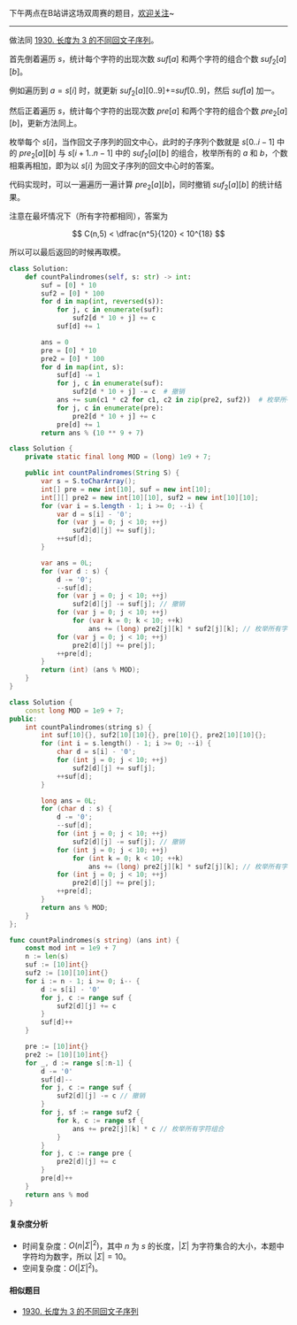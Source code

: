 下午两点在B站讲这场双周赛的题目，[欢迎关注](https://space.bilibili.com/206214)~

---

做法同 [1930. 长度为 3 的不同回文子序列](https://leetcode.cn/problems/unique-length-3-palindromic-subsequences/)。

首先倒着遍历 $s$，统计每个字符的出现次数 $\textit{suf}[a]$ 和两个字符的组合个数 $\textit{suf}_2[a][b]$。

例如遍历到 $a=s[i]$ 时，就更新 $\textit{suf}_2[a][0..9] \text{+=} \textit{suf}[0..9]$，然后 $\textit{suf}[a]$ 加一。

然后正着遍历 $s$，统计每个字符的出现次数 $\textit{pre}[a]$ 和两个字符的组合个数 $\textit{pre}_2[a][b]$，更新方法同上。

枚举每个 $s[i]$，当作回文子序列的回文中心，此时的子序列个数就是 $s[0..i-1]$ 中的 $\textit{pre}_2[a][b]$ 与 $s[i+1..n-1]$ 中的 $\textit{suf}_2[a][b]$ 的组合，枚举所有的 $a$ 和 $b$，个数相乘再相加，即为以 $s[i]$ 为回文子序列的回文中心时的答案。

代码实现时，可以一遍遍历一遍计算 $\textit{pre}_2[a][b]$，同时撤销 $\textit{suf}_2[a][b]$ 的统计结果。

注意在最坏情况下（所有字符都相同），答案为

$$
C(n,5) < \dfrac{n^5}{120} < 10^{18}
$$

所以可以最后返回的时候再取模。

```py [sol1-Python3]
class Solution:
    def countPalindromes(self, s: str) -> int:
        suf = [0] * 10
        suf2 = [0] * 100
        for d in map(int, reversed(s)):
            for j, c in enumerate(suf):
                suf2[d * 10 + j] += c
            suf[d] += 1

        ans = 0
        pre = [0] * 10
        pre2 = [0] * 100
        for d in map(int, s):
            suf[d] -= 1
            for j, c in enumerate(suf):
                suf2[d * 10 + j] -= c  # 撤销
            ans += sum(c1 * c2 for c1, c2 in zip(pre2, suf2))  # 枚举所有字符组合
            for j, c in enumerate(pre):
                pre2[d * 10 + j] += c
            pre[d] += 1
        return ans % (10 ** 9 + 7)
```

```java [sol1-Java]
class Solution {
    private static final long MOD = (long) 1e9 + 7;

    public int countPalindromes(String S) {
        var s = S.toCharArray();
        int[] pre = new int[10], suf = new int[10];
        int[][] pre2 = new int[10][10], suf2 = new int[10][10];
        for (var i = s.length - 1; i >= 0; --i) {
            var d = s[i] - '0';
            for (var j = 0; j < 10; ++j)
                suf2[d][j] += suf[j];
            ++suf[d];
        }

        var ans = 0L;
        for (var d : s) {
            d -= '0';
            --suf[d];
            for (var j = 0; j < 10; ++j)
                suf2[d][j] -= suf[j]; // 撤销
            for (var j = 0; j < 10; ++j)
                for (var k = 0; k < 10; ++k)
                    ans += (long) pre2[j][k] * suf2[j][k]; // 枚举所有字符组合
            for (var j = 0; j < 10; ++j)
                pre2[d][j] += pre[j];
            ++pre[d];
        }
        return (int) (ans % MOD);
    }
}
```

```cpp [sol1-C++]
class Solution {
    const long MOD = 1e9 + 7;
public:
    int countPalindromes(string s) {
        int suf[10]{}, suf2[10][10]{}, pre[10]{}, pre2[10][10]{};
        for (int i = s.length() - 1; i >= 0; --i) {
            char d = s[i] - '0';
            for (int j = 0; j < 10; ++j)
                suf2[d][j] += suf[j];
            ++suf[d];
        }

        long ans = 0L;
        for (char d : s) {
            d -= '0';
            --suf[d];
            for (int j = 0; j < 10; ++j)
                suf2[d][j] -= suf[j]; // 撤销
            for (int j = 0; j < 10; ++j)
                for (int k = 0; k < 10; ++k)
                    ans += (long) pre2[j][k] * suf2[j][k]; // 枚举所有字符组合
            for (int j = 0; j < 10; ++j)
                pre2[d][j] += pre[j];
            ++pre[d];
        }
        return ans % MOD;
    }
};
```

```go [sol1-Go]
func countPalindromes(s string) (ans int) {
	const mod int = 1e9 + 7
	n := len(s)
	suf := [10]int{}
	suf2 := [10][10]int{}
	for i := n - 1; i >= 0; i-- {
		d := s[i] - '0'
		for j, c := range suf {
			suf2[d][j] += c
		}
		suf[d]++
	}

	pre := [10]int{}
	pre2 := [10][10]int{}
	for _, d := range s[:n-1] {
		d -= '0'
		suf[d]--
		for j, c := range suf {
			suf2[d][j] -= c // 撤销
		}
		for j, sf := range suf2 {
			for k, c := range sf {
				ans += pre2[j][k] * c // 枚举所有字符组合
			}
		}
		for j, c := range pre {
			pre2[d][j] += c
		}
		pre[d]++
	}
	return ans % mod
}
```

#### 复杂度分析

- 时间复杂度：$O(n|\Sigma|^2)$，其中 $n$ 为 $s$ 的长度，$|\Sigma|$ 为字符集合的大小，本题中字符均为数字，所以 $|\Sigma|=10$。
- 空间复杂度：$O(|\Sigma|^2)$。

#### 相似题目

- [1930. 长度为 3 的不同回文子序列](https://leetcode.cn/problems/unique-length-3-palindromic-subsequences/)
